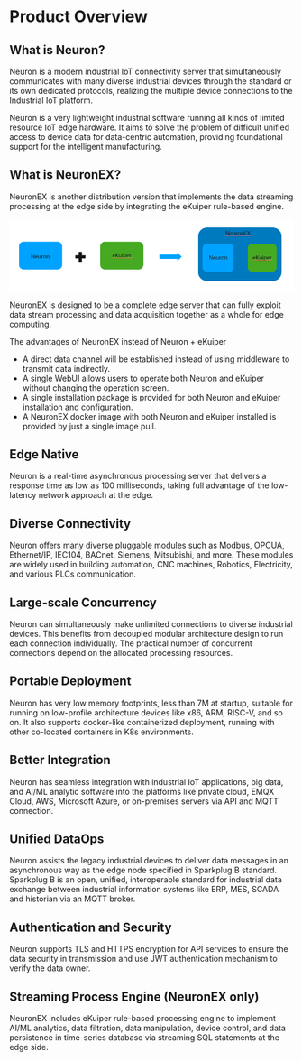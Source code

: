 # Product Overview

## What is Neuron?

Neuron is a modern industrial IoT connectivity server that simultaneously communicates with many diverse industrial devices through the standard or its own dedicated protocols, realizing the multiple device connections to the Industrial IoT platform.

Neuron is a very lightweight industrial software running all kinds of limited resource IoT edge hardware. It aims to solve the problem of difficult unified access to device data for data-centric automation, providing foundational support for the intelligent manufacturing.

## What is NeuronEX?

NeuronEX is another distribution version that implements the data streaming processing at the edge side by integrating the eKuiper rule-based engine.

![subscriptions-add](introduction/assets/neuronex.png)

NeuronEX is designed to be a complete edge server that can fully exploit data stream processing and data acquisition together as a whole for edge computing.

The advantages of NeuronEX instead of Neuron + eKuiper
* A direct data channel will be established instead of using middleware to transmit data indirectly.
* A single WebUI allows users to operate both Neuron and eKuiper without changing the operation screen.
* A single installation package is provided for both Neuron and eKuiper installation and configuration.
* A NeuronEX docker image with both Neuron and eKuiper installed is provided by just a single image pull.

## Edge Native

Neuron is a real-time asynchronous processing server that delivers a response time as low as 100 milliseconds, taking full advantage of the low-latency network approach at the edge. 

## Diverse Connectivity

Neuron offers many diverse pluggable modules such as Modbus, OPCUA, Ethernet/IP, IEC104, BACnet, Siemens, Mitsubishi, and more. These modules are widely used in building automation, CNC machines, Robotics, Electricity, and various PLCs communication.

## Large-scale Concurrency

Neuron can simultaneously make unlimited connections to diverse industrial devices. This benefits from decoupled modular architecture design to run each connection individually. The practical number of concurrent connections depend on the allocated processing resources.

## Portable Deployment

Neuron has very low memory footprints, less than 7M at startup, suitable for running on low-profile architecture devices like x86, ARM, RISC-V, and so on. It also supports docker-like containerized deployment, running with other co-located containers in K8s environments.

## Better Integration

Neuron has seamless integration with industrial IoT applications, big data, and AI/ML analytic software into the platforms like private cloud, EMQX Cloud, AWS, Microsoft Azure, or on-premises servers via API and MQTT connection.

## Unified DataOps

Neuron assists the legacy industrial devices to deliver data messages in an asynchronous way as the edge node specified in Sparkplug B standard. Sparkplug B is an open, unified, interoperable standard for industrial data exchange between industrial information systems like ERP, MES, SCADA and historian via an MQTT broker.

## Authentication and Security

Neuron supports TLS and HTTPS encryption for API services to ensure the data security in transmission and use JWT authentication mechanism to verify the data owner.

## Streaming Process Engine (NeuronEX only)

NeuronEX includes eKuiper rule-based processing engine to implement AI/ML analytics, data filtration, data manipulation, device control, and data persistence in time-series database via streaming SQL statements at the edge side.
